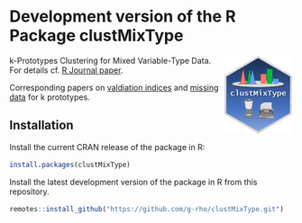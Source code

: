 # Development version of the R Package clustMixType

<img src="man/figures/logo.png" align="right" height="139" />

k-Prototypes Clustering for Mixed Variable-Type Data. For details cf. [R Journal paper](https://journal.r-project.org/archive/2018/RJ-2018-048/index.html).

Corresponding papers on [valdiation indices](https://publikationen.bibliothek.kit.edu/1000120412) 
and [missing data](https://link.springer.com/article/10.1007/s00357-022-09422-y) for k prototypes.


## Installation

Install the current CRAN release of the package in R:

``` r
install.packages(clustMixType)
```

Install the latest development version of the package in R from this repository.
``` r
remotes::install_github("https://github.com/g-rho/clustMixType.git")
```
